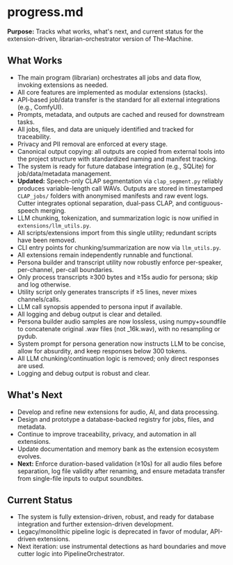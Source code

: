 # progress.md

**Purpose:**
Tracks what works, what's next, and current status for the extension-driven, librarian-orchestrator version of The-Machine.

## What Works

- The main program (librarian) orchestrates all jobs and data flow, invoking extensions as needed.
- All core features are implemented as modular extensions (stacks).
- API-based job/data transfer is the standard for all external integrations (e.g., ComfyUI).
- Prompts, metadata, and outputs are cached and reused for downstream tasks.
- All jobs, files, and data are uniquely identified and tracked for traceability.
- Privacy and PII removal are enforced at every stage.
- Canonical output copying: all outputs are copied from external tools into the project structure with standardized naming and manifest tracking.
- The system is ready for future database integration (e.g., SQLite) for job/data/metadata management.
- **Updated:** Speech-only CLAP segmentation via `clap_segment.py` reliably produces variable-length call WAVs. Outputs are stored in timestamped `CLAP_jobs/` folders with anonymised manifests and raw event logs. Cutter integrates optional separation, dual-pass CLAP, and contiguous-speech merging.
- LLM chunking, tokenization, and summarization logic is now unified in `extensions/llm_utils.py`.
- All scripts/extensions import from this single utility; redundant scripts have been removed.
- CLI entry points for chunking/summarization are now via `llm_utils.py`.
- All extensions remain independently runnable and functional.
- Persona builder and transcript utility now robustly enforce per-speaker, per-channel, per-call boundaries.
- Only process transcripts ≥300 bytes and ≥15s audio for persona; skip and log otherwise.
- Utility script only generates transcripts if ≥5 lines, never mixes channels/calls.
- LLM call synopsis appended to persona input if available.
- All logging and debug output is clear and detailed.
- Persona builder audio samples are now lossless, using numpy+soundfile to concatenate original .wav files (not _16k.wav), with no resampling or pydub.
- System prompt for persona generation now instructs LLM to be concise, allow for absurdity, and keep responses below 300 tokens.
- All LLM chunking/continuation logic is removed; only direct responses are used.
- Logging and debug output is robust and clear.

## What's Next

- Develop and refine new extensions for audio, AI, and data processing.
- Design and prototype a database-backed registry for jobs, files, and metadata.
- Continue to improve traceability, privacy, and automation in all extensions.
- Update documentation and memory bank as the extension ecosystem evolves.
- **Next:** Enforce duration-based validation (≥10s) for all audio files before separation, log file validity after renaming, and ensure metadata transfer from single-file inputs to output soundbites.

## Current Status

- The system is fully extension-driven, robust, and ready for database integration and further extension-driven development.
- Legacy/monolithic pipeline logic is deprecated in favor of modular, API-driven extensions.
- Next iteration: use instrumental detections as hard boundaries and move cutter logic into PipelineOrchestrator. 